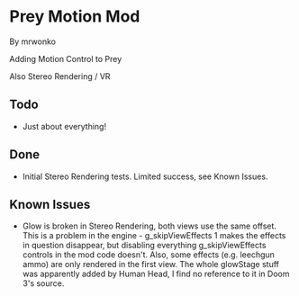 Prey Motion Mod
===============

By mrwonko

Adding Motion Control to Prey

Also Stereo Rendering / VR

Todo
----

* Just about everything!

Done
----

* Initial Stereo Rendering tests. Limited success, see Known Issues.

Known Issues
------------

* Glow is broken in Stereo Rendering, both views use the same offset. This is a problem in the engine - g_skipViewEffects 1 makes the effects in question disappear, but disabling everything g_skipViewEffects controls in the mod code doesn't. Also, some effects (e.g. leechgun ammo) are only rendered in the first view. The whole glowStage stuff was apparently added by Human Head, I find no reference to it in Doom 3's source.